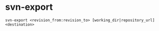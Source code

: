 svn-export
==========

    svn-export <revision_from:revision_to> [working_dir|repository_url] <destination>
